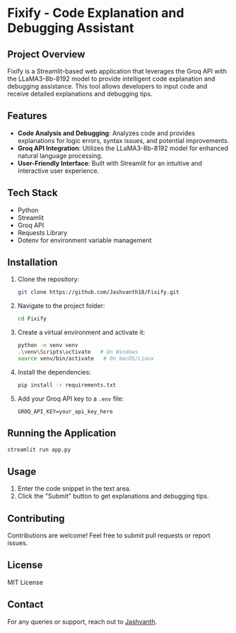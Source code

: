 # Fixify - Code Explanation and Debugging Assistant

## Project Overview
Fixify is a Streamlit-based web application that leverages the Groq API with the LLaMA3-8b-8192 model to provide intelligent code explanation and debugging assistance. This tool allows developers to input code and receive detailed explanations and debugging tips.

## Features
- **Code Analysis and Debugging**: Analyzes code and provides explanations for logic errors, syntax issues, and potential improvements.
- **Groq API Integration**: Utilizes the LLaMA3-8b-8192 model for enhanced natural language processing.
- **User-Friendly Interface**: Built with Streamlit for an intuitive and interactive user experience.

## Tech Stack
- Python
- Streamlit
- Groq API
- Requests Library
- Dotenv for environment variable management

## Installation
1. Clone the repository:
   ```bash
   git clone https://github.com/Jashvanth18/Fixify.git
   ```
2. Navigate to the project folder:
   ```bash
   cd Fixify
   ```
3. Create a virtual environment and activate it:
   ```bash
   python -m venv venv
   .\venv\Scripts\activate   # On Windows
   source venv/bin/activate   # On macOS/Linux
   ```
4. Install the dependencies:
   ```bash
   pip install -r requirements.txt
   ```
5. Add your Groq API key to a `.env` file:
   ```plaintext
   GROQ_API_KEY=your_api_key_here
   ```

## Running the Application
```bash
streamlit run app.py
```

## Usage
1. Enter the code snippet in the text area.
2. Click the "Submit" button to get explanations and debugging tips.

## Contributing
Contributions are welcome! Feel free to submit pull requests or report issues.

## License
MIT License

## Contact
For any queries or support, reach out to [Jashvanth](mailto:jashvanth@example.com).

